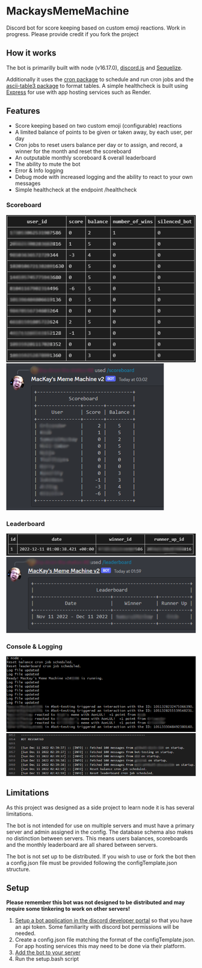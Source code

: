 # MackaysMemeMachine
Discord bot for score keeping based on custom emoji reactions. Work in progress. Please provide credit if you fork the project


## How it works

The bot is primarilly built with node (v16.17.0), [discord.js](https://discord.js.org/#/) and [Sequelize](https://sequelize.org).

Additionally it uses the [cron package](https://www.npmjs.com/package/cron) to schedule and run cron jobs and the [ascii-table3 package](https://www.npmjs.com/package/ascii-table3) to format tables. A simple healthcheck is built using [Express](https://www.npmjs.com/package/express) for use with app hosting services such as Render.


## Features

+ Score keeping based on two custom emoji (configurable) reactions
+ A limited balance of points to be given or taken away, by each user, per day
+ Cron jobs to reset users balance per day or to assign, and record, a winner for the month and reset the scoreboard
+ An outputable monthly scoreboard & overall leaderboard
+ The ability to mute the bot
+ Error & Info logging
+ Debug mode with increased logging and the ability to react to your own messages
+ Simple healthcheck at the endpoint /healthcheck

### Scoreboard
![](readmeImages/mmm-scoreboard-table.PNG)
![](readmeImages/mmm-scoreboard-table-output.PNG)

### Leaderboard
![](readmeImages/mmm-leaderboard-table.PNG)
![](readmeImages/mmm-leaderboard-table-output.PNG)

### Console & Logging
![](readmeImages/mmm-cli.PNG)
![](readmeImages/mmm-logs.PNG)

## Limitations

As this project was designed as a side project to learn node it is has several limitations. 

The bot is not intended for use on multiple servers and must have a primary server and admin assigned in the config. The database schema also makes no distinction between servers. This means users balances, scoreboards and the monthly leaderboard are all shared between servers. 

The bot is not set up to be distributed. If you wish to use or fork the bot then a config.json file must be provided following the configTemplate.json structure.

## Setup

**Please remember this bot was not designed to be distributed and may require some tinkering to work on other servers!**

1. [Setup a bot application in the discord developer portal](https://discordjs.guide/preparations/setting-up-a-bot-application.html#creating-your-bot) so that you have an api token. Some familiarity with discord bot permissions will be needed.
2. Create a config.json file matching the format of the configTemplate.json. For app hosting services this may need to be done via their platform.
3. [Add the bot to your server](https://discordjs.guide/preparations/adding-your-bot-to-servers.html#bot-invite-links)
4. Run the setup.bash script

